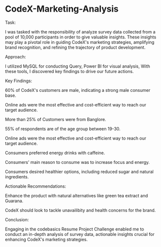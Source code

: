 # CodeX-Marketing-Analysis

Task:

I was tasked with the responsibility of analyze survey data collected from a pool of 10,000 participants in order to give valuable insights. These insights may play a pivotal role in guiding CodeX's marketing strategies, amplifying brand recognition, and refining the trajectory of product development.



Approach:

I utilized MySQL for conducting Query, Power BI for visual analysis, With these tools, I discovered key findings to drive our future actions.


Key Findings:

60% of CodeX's customers are male, indicating a strong male consumer base.

Online ads were the most effective and cost-efficient way to reach our target audience.

More than 25% of Customers were from Banglore.

55% of respondents are of the age group between 19-30.

Online ads were the most effective and cost-efficient way to reach our target audience.

Consumers preferred energy drinks with caffeine.

Consumers' main reason to consume was to increase focus and energy.

Consumers desired healthier options, including reduced sugar and natural ingredients.


Actionable Recommendations:

Enhance the product with natural alternatives like green tea extract and Guarana.

CodeX should look to tackle unavailibity and health concerns for the brand.


 Conclusion:

Engaging in the codebasics Resume Project Challenge enabled me to conduct an in-depth analysis of survey data, actionable insights crucial for enhancing CodeX's marketing strategies.
